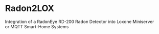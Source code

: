 # Radon2LOX
Integration of a RadonEye RD-200 Radon Detector into Loxone Miniserver or MQTT Smart-Home Systems
